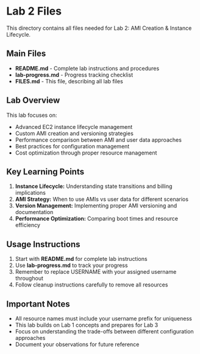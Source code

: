 # Lab 2 Files

This directory contains all files needed for Lab 2: AMI Creation & Instance Lifecycle.

## Main Files

- **README.md** - Complete lab instructions and procedures
- **lab-progress.md** - Progress tracking checklist
- **FILES.md** - This file, describing all lab files

## Lab Overview

This lab focuses on:
- Advanced EC2 instance lifecycle management
- Custom AMI creation and versioning strategies
- Performance comparison between AMI and user data approaches
- Best practices for configuration management
- Cost optimization through proper resource management

## Key Learning Points

1. **Instance Lifecycle:** Understanding state transitions and billing implications
2. **AMI Strategy:** When to use AMIs vs user data for different scenarios
3. **Version Management:** Implementing proper AMI versioning and documentation
4. **Performance Optimization:** Comparing boot times and resource efficiency

## Usage Instructions

1. Start with **README.md** for complete lab instructions
2. Use **lab-progress.md** to track your progress
3. Remember to replace USERNAME with your assigned username throughout
4. Follow cleanup instructions carefully to remove all resources

## Important Notes

- All resource names must include your username prefix for uniqueness
- This lab builds on Lab 1 concepts and prepares for Lab 3
- Focus on understanding the trade-offs between different configuration approaches
- Document your observations for future reference

